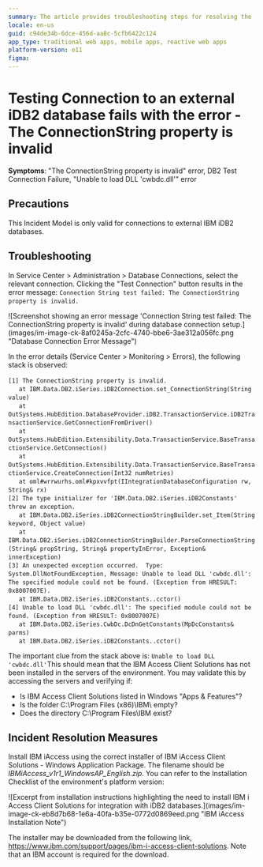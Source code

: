 ```yaml
---
summary: The article provides troubleshooting steps for resolving the 'ConnectionString property is invalid' error when testing connections to external iDB2 databases.
locale: en-us
guid: c94de34b-6dce-456d-aa8c-5cfb6422c124
app_type: traditional web apps, mobile apps, reactive web apps
platform-version: o11
figma:
---
```

<h1>Testing Connection to an external iDB2 database fails with the error - The ConnectionString property is invalid</h1>

<p><strong>Symptoms</strong>: "The ConnectionString property is invalid" error, DB2 Test Connection Failure, "Unable to load DLL 'cwbdc.dll'" error</p>

<h2>Precautions</h2>

<p>This Incident Model is only valid for connections to external IBM iDB2 databases.</p>

<h2>Troubleshooting</h2>

<p>In Service Center &gt; Administration &gt; Database Connections, select the relevant connection. Clicking the "Test Connection" button results in the error message: <code class="editorCode">Connection String test failed: The ConnectionString property is invalid.</code></p>

<p>![Screenshot showing an error message 'Connection String test failed: The ConnectionString property is invalid' during database connection setup.](images/im-image-ck-8af0245a-2cfc-4740-bbe6-3ae312a056fc.png "Database Connection Error Message")</p>

<p>In the error details (Service Center &gt; Monitoring &gt; Errors), the following stack is observed:<br/></p>

<p><code class="editorCode">[1] The ConnectionString property is invalid.</code><br/>
<code class="editorCode">   at IBM.Data.DB2.iSeries.iDB2Connection.set_ConnectionString(String value)</code><br/>
<code class="editorCode">   at OutSystems.HubEdition.DatabaseProvider.iDB2.TransactionService.iDB2TransactionService.GetConnectionFromDriver()</code><br/>
<code class="editorCode">   at OutSystems.HubEdition.Extensibility.Data.TransactionService.BaseTransactionService.GetConnection()</code><br/>
<code class="editorCode">   at OutSystems.HubEdition.Extensibility.Data.TransactionService.BaseTransactionService.CreateConnection(Int32 numRetries)</code><br/>
<code class="editorCode">   at oml#wrrwurhs.oml#kpxvvfpt(IIntegrationDatabaseConfiguration rw, String&amp; rx)</code><br/>
<code class="editorCode">[2] The type initializer for 'IBM.Data.DB2.iSeries.iDB2Constants' threw an exception.</code><br/>
<code class="editorCode">   at IBM.Data.DB2.iSeries.iDB2ConnectionStringBuilder.set_Item(String keyword, Object value)</code><br/>
<code class="editorCode">   at IBM.Data.DB2.iSeries.iDB2ConnectionStringBuilder.ParseConnectionString(String&amp; propString, String&amp; propertyInError, Exception&amp; innerException)</code><br/>
<code class="editorCode">[3] An unexpected exception occurred.  Type: System.DllNotFoundException, Message: Unable to load DLL 'cwbdc.dll': The specified module could not be found. (Exception from HRESULT: 0x8007007E).</code><br/>
<code class="editorCode">   at IBM.Data.DB2.iSeries.iDB2Constants..cctor()</code><br/>
<code class="editorCode">[4] Unable to load DLL 'cwbdc.dll': The specified module could not be found. (Exception from HRESULT: 0x8007007E)</code><br/>
<code class="editorCode">   at IBM.Data.DB2.iSeries.CwbDc.DcDnGetConstants(MpDcConstants&amp; parms)</code><br/>
<code class="editorCode">   at IBM.Data.DB2.iSeries.iDB2Constants..cctor()</code><br/>
 </p>

<p>The important clue from the stack above is: <code class="editorCode">Unable to load DLL 'cwbdc.dll'</code>This should mean that the IBM Access Client Solutions has not been installed in the servers of the environment. You may validate this by accessing the servers and verifying if:</p>

<ul>
    <li>Is IBM Access Client Solutions listed in Windows "Apps &amp; Features"?</li>
    <li>Is the folder C:\Program Files (x86)\IBM\ empty?</li>
    <li>Does the directory C:\Program Files\IBM exist?</li>
</ul>

<h2>Incident Resolution Measures</h2>

<p>Install IBM iAccess using the correct installer of IBM iAccess Client Solutions - Windows Application Package.  The filename should be <em>IBMiAccess_v1r1_WindowsAP_English.zip</em>. You can refer to the Installation Checklist of the environment's platform version:</p>

<p>![Excerpt from installation instructions highlighting the need to install IBM i Access Client Solutions for integration with iDB2 databases.](images/im-image-ck-eb8d7b68-1e6a-40fa-b35e-0772d0869eed.png "IBM iAccess Installation Note")</p>

<p>The installer may be downloaded from the following link, <a href="https://www.ibm.com/support/pages/ibm-i-access-client-solutions">https://www.ibm.com/support/pages/ibm-i-access-client-solutions</a>. Note that an IBM account is required for the download.</p>
